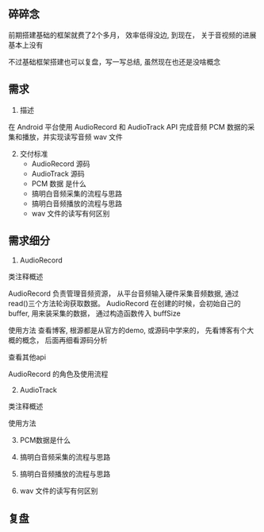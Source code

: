 
## 碎碎念

前期搭建基础的框架就费了2个多月， 效率低得没边, 到现在， 关于音视频的进展基本上没有

不过基础框架搭建也可以复盘，写一写总结, 虽然现在也还是没啥概念

## 需求


1. 描述

在 Android 平台使用 AudioRecord 和 AudioTrack API 完成音频 PCM 数据的采集和播放，并实现读写音频 wav 文件

2. 交付标准
    - AudioRecord 源码
    - AudioTrack 源码
    - PCM 数据 是什么
    - 搞明白音频采集的流程与思路
    - 搞明白音频播放的流程与思路
    - wav 文件的读写有何区别

## 需求细分

1. AudioRecord 

类注释概述

AudioRecord 负责管理音频资源， 从平台音频输入硬件采集音频数据, 通过read()三个方法轮询获取数据。
AudioRecord 在创建的时候，会初始自己的buffer, 用来装采集的数据， 通过构造函数传入 buffSize



使用方法
    查看博客, 根源都是从官方的demo, 或源码中学来的， 先看博客有个大概的概念， 后面再细看源码分析

查看其他api 

AudioRecord 的角色及使用流程

2. AudioTrack

类注释概述

使用方法

3. PCM数据是什么

4. 搞明白音频采集的流程与思路
5. 搞明白音频播放的流程与思路
6. wav 文件的读写有何区别

## 复盘



